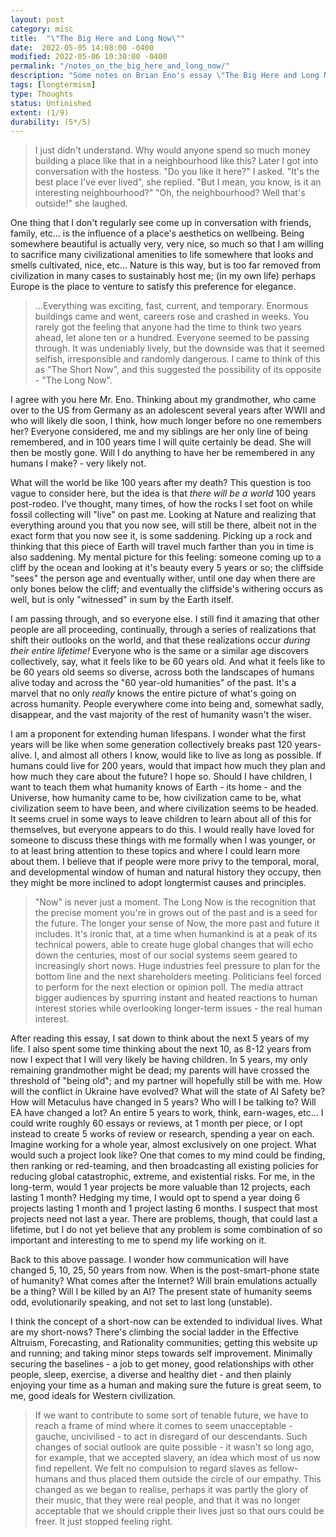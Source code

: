 ```yaml
---
layout: post
category: misc
title:  "\"The Big Here and Long Now\""
date:  2022-05-05 14:08:00 -0400
modified: 2022-05-06 10:30:00 -0400
permalink: "/notes_on_the_big_here_and_long_now/"
description: "Some notes on Brian Eno's essay \"The Big Here and Long Now\""
tags: [longtermism]
type: Thoughts
status: Unfinished
extent: (1/9)
durability: (5*/5)
---
```


> I just didn't understand. Why would anyone spend so much money building a place like that in a neighbourhood like this? Later I got into conversation with the hostess. "Do you like it here?" I asked. "It's the best place I've ever lived", she replied. "But I mean, you know, is it an interesting neighbourhood?" "Oh, the neighbourhood? Well that's outside!" she laughed.

<span class="padded-dropcap">O</span>ne thing that I don't regularly see come up in conversation with friends, family, etc... is the influence of a place's aesthetics on wellbeing. Being somewhere beautiful is actually very, very nice, so much so that I am willing to sacrifice many civilizational amenities to life somewhere that looks and smells cultivated, nice, etc... Nature is this way, but is too far removed from civilization in many cases to sustainably host me; (in my own life) perhaps Europe is the place to venture to satisfy this preference for elegance.

>...Everything was exciting, fast, current, and temporary. Enormous buildings came and went, careers rose and crashed in weeks. You rarely got the feeling that anyone had the time to think two years ahead, let alone ten or a hundred. Everyone seemed to be passing through. It was undeniably lively, but the downside was that it seemed selfish, irresponsible and randomly dangerous. I came to think of this as "The Short Now", and this suggested the possibility of its opposite - "The Long Now".

I agree with you here Mr. Eno. Thinking about my grandmother, who came over to the US from Germany as an adolescent several years after WWII and who will likely die soon, I think, how much longer before no one remembers her? Everyone considered, me and my siblings are her only line of being remembered, and in 100 years time I will quite certainly be dead. She will then be mostly gone. Will I do anything to have her be remembered in any humans I make? - very likely not.

What will the world be like 100 years after my death? This question is too vague to consider here, but the idea is that _there will be a world_ 100 years post-rodeo. I've thought, many times, of how the rocks I set foot on while fossil collecting will "live" on past me. Looking at Nature and realizing that everything around you that you now see, will still be there, albeit not in the exact form that you now see it, is some saddening. Picking up a rock and thinking that this piece of Earth will travel much farther than you in time is also saddening. My mental picture for this feeling: someone coming up to a cliff by the ocean and looking at it's beauty every 5 years or so; the cliffside "sees" the person age and eventually wither, until one day when there are only bones below the cliff; and eventually the cliffside's withering occurs as well, but is only "witnessed" in sum by the Earth itself.

I am passing through, and so everyone else. I still find it amazing that other people are all proceeding, continually, through a series of realizations that shift their outlooks on the world, and that these realizations occur _during their entire lifetime!_ Everyone who is the same or a similar age discovers collectively, say, what it feels like to be 60 years old. And what it feels like to be 60 years old seems so diverse, across both the landscapes of humans alive today and across the "60 year-old humanities" of the past. It's a marvel that no only _really_ knows the entire picture of what's going on across humanity. People everywhere come into being and, somewhat sadly, disappear, and the vast majority of the rest of humanity wasn't the wiser.

I am a proponent for extending human lifespans. I wonder what the first years will be like when some generation  collectively breaks past 120 years-alive. I, and almost all others I know, would like to live as long as possible. If humans could live for 200 years, would that impact how much they plan and how much they care about the future? I hope so. Should I have children, I want to teach them what humanity knows of Earth - its home - and the Universe, how humanity came to be, how civilization came to be, what civilization seem to have been, and where civilization seems to be headed. It seems cruel in some ways to leave children to learn about all of this for themselves, but everyone appears to do this. I would really have loved for someone to discuss these things with me formally when I was younger, or to at least bring attention to these topics and where I could learn more about them. I believe that if people were more privy to the temporal, moral, and developmental window of human and natural history they occupy, then they might be more inclined to adopt longtermist causes and principles.

>"Now" is never just a moment. The Long Now is the recognition that the precise moment you're in grows out of the past and is a seed for the future. The longer your sense of Now, the more past and future it includes. It's ironic that, at a time when humankind is at a peak of its technical powers, able to create huge global changes that will echo down the centuries, most of our social systems seem geared to increasingly short nows. Huge industries feel pressure to plan for the bottom line and the next shareholders meeting. Politicians feel forced to perform for the next election or opinion poll. The media attract bigger audiences by spurring instant and heated reactions to human interest stories while overlooking longer-term issues - the real human interest.

After reading this essay, I sat down to think about the next 5 years of my life. I also spent some time thinking about the next 10, as 8-12 years from now I expect that I will very likely be having children. In 5 years, my only remaining grandmother might be dead; my parents will have crossed the threshold of "being old"; and my partner will hopefully still be with me. How will the conflict in Ukraine have evolved? What will the state of AI Safety be? How will Metaculus have changed in 5 years? Who will I be talking to? Will EA have changed a lot? An entire 5 years to work, think, earn-wages, etc... I could write roughly 60 essays or reviews, at 1 month per piece, or I opt instead to create 5 works of review or research, spending a year on each. Imagine working for a whole year, almost exclusively on one project. What would such a project look like? One that comes to my mind could be finding, then ranking or red-teaming, and then broadcasting all existing policies for reducing global catastrophic, extreme, and existential risks. For me, in the long-term, would 1 year projects be more valuable than 12 projects, each lasting 1 month? Hedging my time, I would opt to spend a year doing 6 projects lasting 1 month and 1 project lasting 6 months. I suspect that most projects need not last a year. There are problems, though, that could last a lifetime, but I do not yet believe that any problem is some combination of so important and interesting to me to spend my life working on it.

Back to this above passage. I wonder how communication will have changed 5, 10, 25, 50 years from now. When is the post-smart-phone state of humanity? What comes after the Internet? Will brain emulations actually be a thing? Will I be killed by an AI? The present state of humanity seems odd, evolutionarily speaking, and not set to last long (unstable).

I think the concept of a short-now can be extended to individual lives. What are my short-nows? There's climbing the social ladder in the Effective Altruism, Forecasting, and Rationality communities; getting this website up and running; and taking minor steps towards self improvement. Minimally securing the baselines - a job to get money, good relationships with other people, sleep, exercise, a diverse and healthy diet - and then plainly enjoying your time as a human and making sure the future is great seem, to me, good ideals for Western civilization.

>If we want to contribute to some sort of tenable future, we have to reach a frame of mind where it comes to seem unacceptable - gauche, uncivilised - to act in disregard of our descendants. Such changes of social outlook are quite possible - it wasn't so long ago, for example, that we accepted slavery, an idea which most of us now find repellent. We felt no compulsion to regard slaves as fellow-humans and thus placed them outside the circle of our empathy. This changed as we began to realise, perhaps it was partly the glory of their music, that they were real people, and that it was no longer acceptable that we should cripple their lives just so that ours could be freer. It just stopped feeling right.
